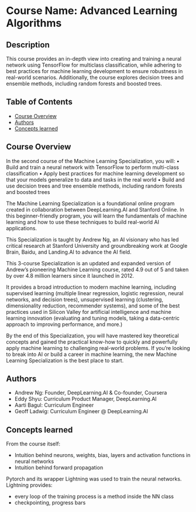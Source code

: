# Course Name: Advanced Learning Algorithms

## Description
This course provides an in-depth view into creating and training a neural network using TensorFlow for multiclass classification, while adhering to best practices for machine learning development to ensure robustness in real-world scenarios. Additionally, the course explores decision trees and ensemble methods, including random forests and boosted trees.

## Table of Contents
- [Course Overview](#course-overview)
- [Authors](#authors)
- [Concepts learned](#concepts)

## Course Overview
In the second course of the Machine Learning Specialization, you will:
• Build and train a neural network with TensorFlow to perform multi-class classification
• Apply best practices for machine learning development so that your models generalize to data and tasks in the real world
• Build and use decision trees and tree ensemble methods, including random forests and boosted trees

The Machine Learning Specialization is a foundational online program created in collaboration between DeepLearning.AI and Stanford Online. In this beginner-friendly program, you will learn the fundamentals of machine learning and how to use these techniques to build real-world AI applications. 

This Specialization is taught by Andrew Ng, an AI visionary who has led critical research at Stanford University and groundbreaking work at Google Brain, Baidu, and Landing.AI to advance the AI field.

This 3-course Specialization is an updated and expanded version of Andrew’s pioneering Machine Learning course, rated 4.9 out of 5 and taken by over 4.8 million learners since it launched in 2012. 

It provides a broad introduction to modern machine learning, including supervised learning (multiple linear regression, logistic regression, neural networks, and decision trees), unsupervised learning (clustering, dimensionality reduction, recommender systems), and some of the best practices used in Silicon Valley for artificial intelligence and machine learning innovation (evaluating and tuning models, taking a data-centric approach to improving performance, and more.)

By the end of this Specialization, you will have mastered key theoretical concepts and gained the practical know-how to quickly and powerfully apply machine learning to challenging real-world problems. If you’re looking to break into AI or build a career in machine learning, the new Machine Learning Specialization is the best place to start.

## Authors
- Andrew Ng: Founder, DeepLearning.AI & Co-founder, Coursera
- Eddy Shyu: Curriculum Product Manager, DeepLearning.AI
- Aarti Bagul: Curriculum Engineer
- Geoff Ladwig: Curriculum Engineer @ DeepLearning.AI

## Concepts learned
From the course itself:

- Intuition behind neurons, weights, bias, layers and activation functions in neural networks
- Intuition behind forward propagation

Pytorch and its wrapper Lightning was used to train the neural networks. Lightning provides:
- every loop of the training process is a method inside the NN class
- checkpointing, progress bars

    
